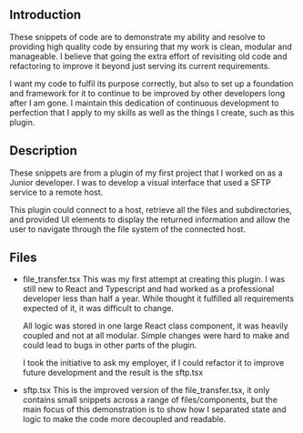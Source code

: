 ## Introduction
These snippets of code are to demonstrate my ability and resolve to providing high quality code by ensuring that my work is clean, modular and manageable. I believe that going the extra effort of revisiting old code and refactoring to improve it beyond just serving its current requirements. 

I want my code to fulfil its purpose correctly, but also to set up a foundation and framework for it to continue to be improved by other developers long after I am gone. I maintain this dedication of continuous development to perfection that I apply to my skills as well as the things I create, such as this plugin.

## Description
These snippets are from a plugin of my first project that I worked on as a Junior developer. I was to develop a visual interface that used a SFTP service to a remote host.

This plugin could connect to a host, retrieve all the files and subdirectories, and provided UI elements to display the returned information and allow the user to navigate through the file system of the connected host.

## Files
- file_transfer.tsx
	This was my first attempt at creating this plugin. I was still new to React and 
	Typescript and had worked as a professional developer less than half a year. 
	While thought it fulfilled all requirements expected of it, it was difficult to 
	change.
	
	All logic was stored in one large React class component, it was heavily coupled and not 
	at all modular. Simple changes were hard to make and could lead to bugs in other 
	parts of the plugin.
	
	I took the initiative to ask my employer, if I could refactor it to improve 
	future development and the result is the sftp.tsx

- sftp.tsx
	This is the improved version of the file_transfer.tsx, it only contains small 
	snippets across a range of files/components, but the main focus of this 
	demonstration is to show how I separated state and logic to make the code more decoupled and readable.
